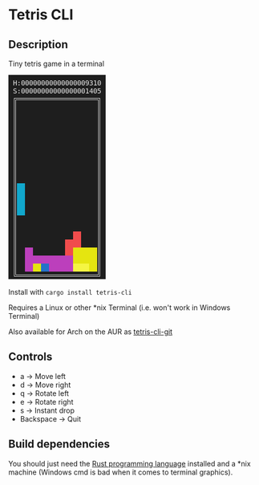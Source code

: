 # Tetris CLI

## Description

Tiny tetris game in a terminal

![screenshot](docs/img/screenshot.png)

Install with `cargo install tetris-cli`

Requires a Linux or other \*nix Terminal (i.e. won't work in Windows Terminal)

Also available for Arch on the AUR as [tetris-cli-git](https://aur.archlinux.org/packages/tetris-terminal-git)

## Controls

+ a -> Move left
+ d -> Move right
+ q -> Rotate left
+ e -> Rotate right
+ s -> Instant drop
+ Backspace -> Quit

## Build dependencies

You should just need the [Rust programming language](https://www.rust-lang.org/tools/install) installed and a \*nix machine (Windows cmd is bad when it comes to terminal graphics).

